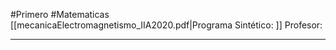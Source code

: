 #Primero #Matematicas 
[[mecanicaElectromagnetismo_IIA2020.pdf|Programa Sintético: ]]
Profesor: 
____